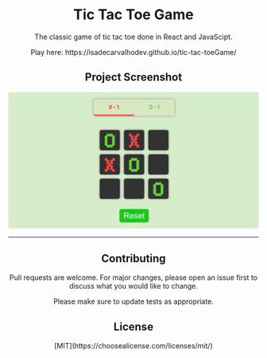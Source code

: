 <h1 align="center">Tic Tac Toe Game</h1>
<p align="center"> The classic game of tic tac toe done in React and JavaScipt. </p>

<p align="center"> Play here: https://isadecarvalhodev.github.io/tic-tac-toeGame/ </p>

<h2 align="center"> Project Screenshot </h2>


![The game:]( https://raw.githubusercontent.com/isadecarvalhodev/tic-tac-toeGame/master/tic-tac-toe-screen-shot.png)
__________________________________
<h2 align="center">Contributing </h2>

<p align="center"> Pull requests are welcome. For major changes, please open an issue first to discuss what you would like to change. </p>

<p align="center"> Please make sure to update tests as appropriate. </p>

<h2 align="center"> License </h2>

<p align="center"> [MIT](https://choosealicense.com/licenses/mit/) </p>
